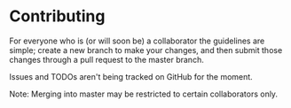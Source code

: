 # Contributing
For everyone who is (or will soon be) a collaborator the guidelines are simple; create a new branch to make your changes,
and then submit those changes through a pull request to the master branch.

Issues and TODOs aren't being tracked on GitHub for the moment.

Note: Merging into master may be restricted to certain collaborators only.


